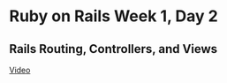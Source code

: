 # Ruby on Rails Week 1, Day 2

## Rails Routing, Controllers, and Views

[Video](http://player.vimeo.com/video/90390483)
